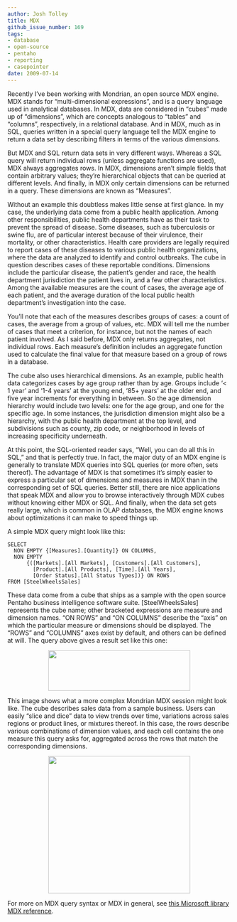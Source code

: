 ```yaml
---
author: Josh Tolley
title: MDX
github_issue_number: 169
tags:
- database
- open-source
- pentaho
- reporting
- casepointer
date: 2009-07-14
---
```


Recently I’ve been working with Mondrian, an open source MDX engine. MDX stands for “multi-dimensional expressions”, and is a query language used in analytical databases. In MDX, data are considered in “cubes” made up of “dimensions”, which are concepts analogous to “tables” and “columns”, respectively, in a relational database. And in MDX, much as in SQL, queries written in a special query language tell the MDX engine to return a data set by describing filters in terms of the various dimensions.

But MDX and SQL return data sets in very different ways. Whereas a SQL query will return individual rows (unless aggregate functions are used), MDX always aggregates rows. In MDX, dimensions aren’t simple fields that contain arbitrary values; they’re hierarchical objects that can be queried at different levels. And finally, in MDX only certain dimensions can be returned in a query. These dimensions are known as “Measures”.

Without an example this doubtless makes little sense at first glance. In my case, the underlying data come from a public health application. Among other responsibilities, public health departments have as their task to prevent the spread of disease. Some diseases, such as tuberculosis or swine flu, are of particular interest because of their virulence, their mortality, or other characteristics. Health care providers are legally required to report cases of these diseases to various public health organizations, where the data are analyzed to identify and control outbreaks. The cube in question describes cases of these reportable conditions. Dimensions include the particular disease, the patient’s gender and race, the health department jurisdiction the patient lives in, and a few other characteristics. Among the available measures are the count of cases, the average age of each patient, and the average duration of the local public health department’s investigation into the case.

You’ll note that each of the measures describes groups of cases: a count of cases, the average from a group of values, etc. MDX will tell me the number of cases that meet a criterion, for instance, but not the names of each patient involved. As I said before, MDX only returns aggregates, not individual rows. Each measure’s definition includes an aggregate function used to calculate the final value for that measure based on a group of rows in a database.

The cube also uses hierarchical dimensions. As an example, public health data categorizes cases by age group rather than by age. Groups include ‘< 1 year’ and ‘1-4 years’ at the young end, ‘85+ years’ at the older end, and five year increments for everything in between. So the age dimension hierarchy would include two levels: one for the age group, and one for the specific age. In some instances, the jurisdiction dimension might also be a hierarchy, with the public health department at the top level, and subdivisions such as county, zip code, or neighborhood in levels of increasing specificity underneath. 

At this point, the SQL-oriented reader says, “Well, you can do all this in SQL,” and that is perfectly true. In fact, the major duty of an MDX engine is generally to translate MDX queries into SQL queries (or more often, sets thereof). The advantage of MDX is that sometimes it’s simply easier to express a particular set of dimensions and measures in MDX than in the corresponding set of SQL queries. Better still, there are nice applications that speak MDX and allow you to browse interactively through MDX cubes without knowing either MDX or SQL. And finally, when the data set gets really large, which is common in OLAP databases, the MDX engine knows about optimizations it can make to speed things up.

A simple MDX query might look like this:

```plain
SELECT
  NON EMPTY {[Measures].[Quantity]} ON COLUMNS,
  NON EMPTY
      {([Markets].[All Markets], [Customers].[All Customers],
        [Product].[All Products], [Time].[All Years],
        [Order Status].[All Status Types])} ON ROWS
FROM [SteelWheelsSales]
```

These data come from a cube that ships as a sample with the open source Pentaho business intelligence software suite. [SteelWheelsSales] represents the cube name; other bracketed expressions are measure and dimension names. “ON ROWS” and “ON COLUMNS” describe the “axis” on which the particular measure or dimensions should be displayed. The “ROWS” and “COLUMNS” axes exist by default, and others can be defined at will. The query above gives a result set like this one:

<a href="https://4.bp.blogspot.com/_Q7kwFwwUJ0o/SlyC49ECb7I/AAAAAAAAAPc/L8mlpneS5-g/s1600-h/MondrianSimple.png" onblur="try {parent.deselectBloggerImageGracefully();} catch(e) {}"><img alt="" border="0" id="BLOGGER_PHOTO_ID_5358301571639832498" src="/blog/2009/07/mdx/image-0.png" style="margin: 0px auto 10px; display: block; text-align: center; cursor: pointer; width: 320px; height: 91px;"/></a>


This image shows what a more complex Mondrian MDX session might look like. The cube describes sales data from a sample business. Users can easily “slice and dice” data to view trends over time, variations across sales regions or product lines, or mixtures thereof. In this case, the rows describe various combinations of dimension values, and each cell contains the one measure this query asks for, aggregated across the rows that match the corresponding dimensions.

<a href="https://2.bp.blogspot.com/_Q7kwFwwUJ0o/SlyDHK7jmgI/AAAAAAAAAPk/4VtQYz1bdI0/s1600-h/JPivot.png" onblur="try {parent.deselectBloggerImageGracefully();} catch(e) {}"><img alt="" border="0" id="BLOGGER_PHOTO_ID_5358301815880522242" src="/blog/2009/07/mdx/image-0.png" style="margin: 0px auto 10px; display: block; text-align: center; cursor: pointer; width: 320px; height: 309px;"/></a>

For more on MDX query syntax or MDX in general, see [this Microsoft library MDX reference](https://docs.microsoft.com/en-us/sql/mdx/multidimensional-expressions-mdx-reference?view=sql-server-2017).
